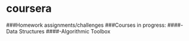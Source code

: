 # coursera
###Homework assignments/challenges
###Courses in progress:
####-Data Structures
####-Algorithmic Toolbox